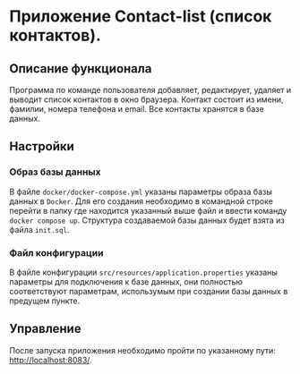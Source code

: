 # Приложение Contact-list (список контактов).

## Описание функционала
Программа по команде пользователя добавляет, редактирует, удаляет и выводит список контактов в окно браузера.
Контакт состоит из имени, фамилии, номера телефона и email. Все контакты хранятся в базе данных.

## Настройки

### Образ базы данных
В файле `docker/docker-compose.yml` указаны параметры образа базы данных в `Docker`. Для его создания необходимо в
командной строке перейти в папку где находится указанный выше файл и ввести команду `docker compose up`. Структура
создаваемой базы данных будет взята из файла `init.sql`.

### Файл конфигурации
В файле конфигурации `src/resources/application.properties` указаны параметры для подключения к базе данных, они
полностью соответствуют параметрам, использумым при создании базы данных в предущем пункте.

## Управление
После запуска приложения необходимо пройти по указанному пути:
[http://localhost:8083/](http://localhost:8083/).
